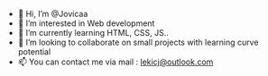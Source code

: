 - 👋 Hi, I’m @Jovicaa
- 👀 I’m interested in Web development
- 🌱 I’m currently learning HTML, CSS, JS..
- 💞️ I’m looking to collaborate on small projects with learning curve potential
- 📫 You can contact me via mail : lekicj@outlook.com

<!---
Jovicaa/Jovicaa is a ✨ special ✨ repository because its `README.md` (this file) appears on your GitHub profile.
You can click the Preview link to take a look at your changes.
--->
